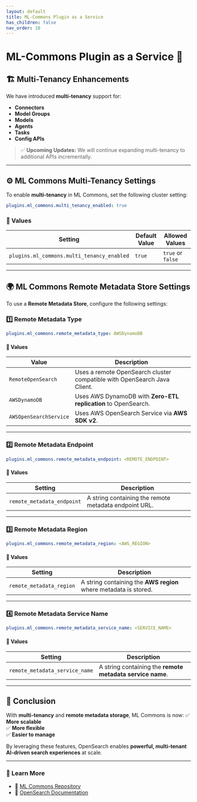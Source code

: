 ```yaml
---
layout: default
title: ML-Commons Plugin as a Service
has_children: false
nav_order: 10
---
```


# ML-Commons Plugin as a Service 🚀

## 🏗 Multi-Tenancy Enhancements
We have introduced **multi-tenancy** support for:
- **Connectors**
- **Model Groups**
- **Models**
- **Agents**
- **Tasks**
- **Config APIs**

> ✅ **Upcoming Updates:** We will continue expanding multi-tenancy to additional APIs incrementally.

---

## ⚙️ ML Commons Multi-Tenancy Settings
To enable **multi-tenancy** in ML Commons, set the following cluster setting:

```yaml
plugins.ml_commons.multi_tenancy_enabled: true
```

### **🔧 Values**
| Setting | Default Value | Allowed Values |
|---------|--------------|----------------|
| `plugins.ml_commons.multi_tenancy_enabled` | `true` | `true` or `false` |

---

## 🌍 ML Commons Remote Metadata Store Settings
To use a **Remote Metadata Store**, configure the following settings:

### **1️⃣ Remote Metadata Type**
```yaml
plugins.ml_commons.remote_metadata_type: AWSDynamoDB
```

#### **🔧 Values**
| Value | Description |
|-------|-------------|
| `RemoteOpenSearch` | Uses a remote OpenSearch cluster compatible with OpenSearch Java Client. |
| `AWSDynamoDB` | Uses AWS DynamoDB with **Zero-ETL replication** to OpenSearch. |
| `AWSOpenSearchService` | Uses AWS OpenSearch Service via **AWS SDK v2**. |

---

### **2️⃣ Remote Metadata Endpoint**
```yaml
plugins.ml_commons.remote_metadata_endpoint: <REMOTE_ENDPOINT>
```

#### **🔧 Values**
| Setting | Description |
|---------|-------------|
| `remote_metadata_endpoint` | A string containing the remote metadata endpoint URL. |

---

### **3️⃣ Remote Metadata Region**
```yaml
plugins.ml_commons.remote_metadata_region: <AWS_REGION>
```

#### **🔧 Values**
| Setting | Description |
|---------|-------------|
| `remote_metadata_region` | A string containing the **AWS region** where metadata is stored. |

---

### **4️⃣ Remote Metadata Service Name**
```yaml
plugins.ml_commons.remote_metadata_service_name: <SERVICE_NAME>
```

#### **🔧 Values**
| Setting | Description |
|---------|-------------|
| `remote_metadata_service_name` | A string containing the **remote metadata service name**. |

---

## 🎯 Conclusion
With **multi-tenancy** and **remote metadata storage**, ML Commons is now:
✅ **More scalable**  
✅ **More flexible**  
✅ **Easier to manage**

By leveraging these features, OpenSearch enables **powerful, multi-tenant AI-driven search experiences** at scale.

---

### 🔗 **Learn More**
- 📖 [ML Commons Repository](https://github.com/opensearch-project/ml-commons)
- 📖 [OpenSearch Documentation](https://opensearch.org/docs/)
